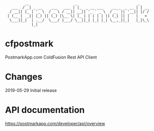 ```
         __                     _                            _    
   ___  / _| _ __    ___   ___ | |_  _ __ ___    __ _  _ __ | | __
  / __|| |_ | '_ \  / _ \ / __|| __|| '_ ` _ \  / _` || '__|| |/ /
 | (__ |  _|| |_) || (_) |\__ \| |_ | | | | | || (_| || |   |   < 
  \___||_|  | .__/  \___/ |___/ \__||_| |_| |_| \__,_||_|   |_|\_\
            |_|                                                   
```
# cfpostmark
PostmarkApp.com ColdFusion Rest API Client

# Changes
2019-05-29 Initial release

# API documentation
https://postmarkapp.com/developer/api/overview

